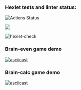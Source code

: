 ### Hexlet tests and linter status:
![Actions Status](/workflows/hexlet-check/badge.svg)

<a href="https://codeclimate.com/github/codeclimate/codeclimate/maintainability"><img src="https://api.codeclimate.com/v1/badges/a99a88d28ad37a79dbf6/maintainability" /></a>

![hexlet-check](https://github.com/RoninSK8/frontend-project-lvl1/workflows/hexlet-check/badge.svg)

### Brain-even game demo
[![asciicast](https://asciinema.org/a/370214.svg)](https://asciinema.org/a/370214)

### Brain-calc game demo
[![asciicast](https://asciinema.org/a/371734.svg)](https://asciinema.org/a/371734)